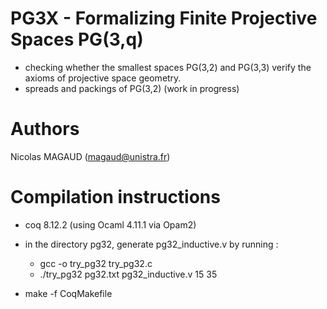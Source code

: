 # PG3X - Formalizing Finite Projective Spaces PG(3,q)
   
  - checking whether the smallest spaces PG(3,2) and PG(3,3) verify the axioms of projective space geometry. 
  - spreads and packings of PG(3,2) (work in progress)

# Authors
Nicolas MAGAUD (magaud@unistra.fr)

# Compilation instructions
  - coq 8.12.2 (using Ocaml 4.11.1 via Opam2)
  - in the directory pg32, generate pg32_inductive.v by running :

    * gcc -o try_pg32 try_pg32.c
    * ./try_pg32 pg32.txt pg32_inductive.v 15 35

- make -f CoqMakefile
